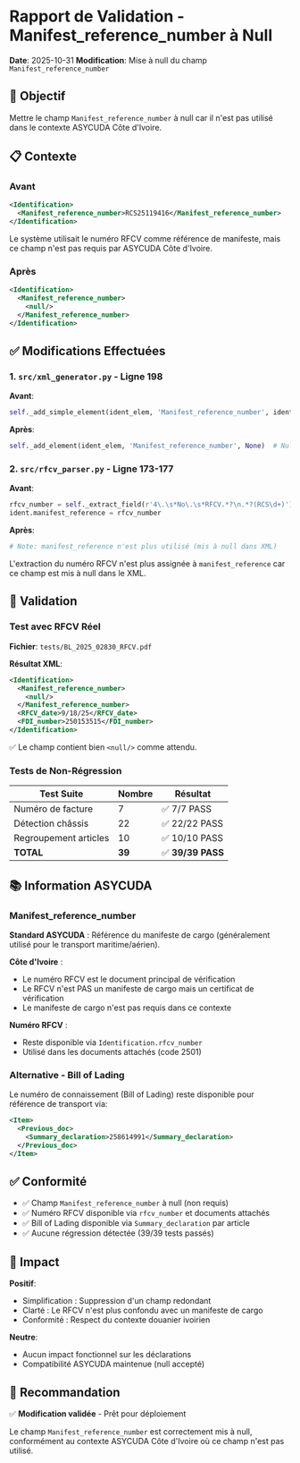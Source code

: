 # Rapport de Validation - Manifest_reference_number à Null

**Date**: 2025-10-31
**Modification**: Mise à null du champ `Manifest_reference_number`

## 🎯 Objectif

Mettre le champ `Manifest_reference_number` à null car il n'est pas utilisé dans le contexte ASYCUDA Côte d'Ivoire.

## 📋 Contexte

### Avant
```xml
<Identification>
  <Manifest_reference_number>RCS25119416</Manifest_reference_number>
</Identification>
```

Le système utilisait le numéro RFCV comme référence de manifeste, mais ce champ n'est pas requis par ASYCUDA Côte d'Ivoire.

### Après
```xml
<Identification>
  <Manifest_reference_number>
    <null/>
  </Manifest_reference_number>
</Identification>
```

## ✅ Modifications Effectuées

### 1. `src/xml_generator.py` - Ligne 198

**Avant**:
```python
self._add_simple_element(ident_elem, 'Manifest_reference_number', ident.manifest_reference if ident else '')
```

**Après**:
```python
self._add_element(ident_elem, 'Manifest_reference_number', None)  # Null - non utilisé en Côte d'Ivoire
```

### 2. `src/rfcv_parser.py` - Ligne 173-177

**Avant**:
```python
rfcv_number = self._extract_field(r'4\.\s*No\.\s*RFCV.*?\n.*?(RCS\d+)')
ident.manifest_reference = rfcv_number
```

**Après**:
```python
# Note: manifest_reference n'est plus utilisé (mis à null dans XML)
```

L'extraction du numéro RFCV n'est plus assignée à `manifest_reference` car ce champ est mis à null dans le XML.

## 🧪 Validation

### Test avec RFCV Réel

**Fichier**: `tests/BL_2025_02830_RFCV.pdf`

**Résultat XML**:
```xml
<Identification>
  <Manifest_reference_number>
    <null/>
  </Manifest_reference_number>
  <RFCV_date>9/18/25</RFCV_date>
  <FDI_number>250153515</FDI_number>
</Identification>
```

✅ Le champ contient bien `<null/>` comme attendu.

### Tests de Non-Régression

| Test Suite | Nombre | Résultat |
|------------|--------|----------|
| Numéro de facture | 7 | ✅ 7/7 PASS |
| Détection châssis | 22 | ✅ 22/22 PASS |
| Regroupement articles | 10 | ✅ 10/10 PASS |
| **TOTAL** | **39** | ✅ **39/39 PASS** |

## 📚 Information ASYCUDA

### Manifest_reference_number

**Standard ASYCUDA** : Référence du manifeste de cargo (généralement utilisé pour le transport maritime/aérien).

**Côte d'Ivoire** :
- Le numéro RFCV est le document principal de vérification
- Le RFCV n'est PAS un manifeste de cargo mais un certificat de vérification
- Le manifeste de cargo n'est pas requis dans ce contexte

**Numéro RFCV** :
- Reste disponible via `Identification.rfcv_number`
- Utilisé dans les documents attachés (code 2501)

### Alternative - Bill of Lading

Le numéro de connaissement (Bill of Lading) reste disponible pour référence de transport via:
```xml
<Item>
  <Previous_doc>
    <Summary_declaration>258614991</Summary_declaration>
  </Previous_doc>
</Item>
```

## ✅ Conformité

- ✅ Champ `Manifest_reference_number` à null (non requis)
- ✅ Numéro RFCV disponible via `rfcv_number` et documents attachés
- ✅ Bill of Lading disponible via `Summary_declaration` par article
- ✅ Aucune régression détectée (39/39 tests passés)

## 🎯 Impact

**Positif**:
- Simplification : Suppression d'un champ redondant
- Clarté : Le RFCV n'est plus confondu avec un manifeste de cargo
- Conformité : Respect du contexte douanier ivoirien

**Neutre**:
- Aucun impact fonctionnel sur les déclarations
- Compatibilité ASYCUDA maintenue (null accepté)

## 📝 Recommandation

✅ **Modification validée** - Prêt pour déploiement

Le champ `Manifest_reference_number` est correctement mis à null, conformément au contexte ASYCUDA Côte d'Ivoire où ce champ n'est pas utilisé.
